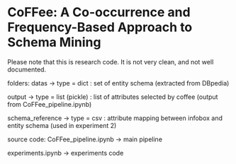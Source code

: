 # CoFFee: A Co-occurrence and Frequency-Based Approach to Schema Mining

Please note that this is research code. It is not very clean, and not well documented.

folders:
datas -> type = dict : set of entity schema (extracted from DBpedia)

output -> type = list (pickle) : list of attributes selected by coffee (output from CoFFee_pipeline.ipynb)

schema_reference -> type = csv : attribute mapping between infobox and entity schema (used in experiment 2)

source code:
CoFFee_pipeline.ipynb -> main pipeline

experiments.ipynb -> experiments code
